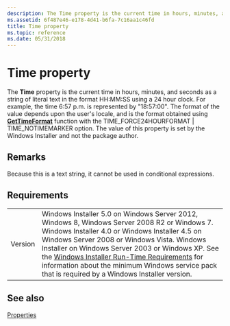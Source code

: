 ```yaml
---
description: The Time property is the current time in hours, minutes, and seconds as a string of literal text in the format HH:MM:SS using a 24 hour clock.
ms.assetid: 6f487e46-e178-4d41-b6fa-7c16aa1c46fd
title: Time property
ms.topic: reference
ms.date: 05/31/2018
---
```


# Time property

The **Time** property is the current time in hours, minutes, and seconds as a string of literal text in the format HH:MM:SS using a 24 hour clock. For example, the time 6:57 p.m. is represented by "18:57:00". The format of the value depends upon the user's locale, and is the format obtained using [**GetTimeFormat**](/windows/win32/api/datetimeapi/nf-datetimeapi-gettimeformata) function with the TIME\_FORCE24HOURFORMAT \| TIME\_NOTIMEMARKER option. The value of this property is set by the Windows Installer and not the package author.

## Remarks

Because this is a text string, it cannot be used in conditional expressions.

## Requirements



|                    |                                                                                                                                                                                                                                                                                                                                                                                                                                                  |
|--------------------|--------------------------------------------------------------------------------------------------------------------------------------------------------------------------------------------------------------------------------------------------------------------------------------------------------------------------------------------------------------------------------------------------------------------------------------------------|
| Version<br/> | Windows Installer 5.0 on Windows Server 2012, Windows 8, Windows Server 2008 R2 or Windows 7. Windows Installer 4.0 or Windows Installer 4.5 on Windows Server 2008 or Windows Vista. Windows Installer on Windows Server 2003 or Windows XP. See the [Windows Installer Run-Time Requirements](windows-installer-portal.md) for information about the minimum Windows service pack that is required by a Windows Installer version.<br/> |



## See also

<dl> <dt>

[Properties](properties.md)
</dt> </dl>

 

 
